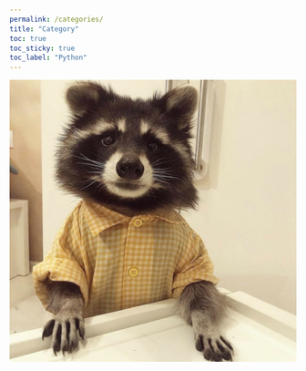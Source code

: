 ```yaml
---
permalink: /categories/
title: "Category"
toc: true
toc_sticky: true
toc_label: "Python"
---
```


![icon](/assets/images/racoon01.jpg)